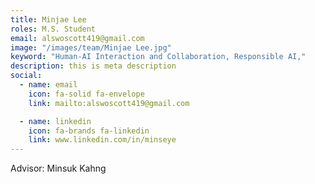 ```yaml
---
title: Minjae Lee
roles: M.S. Student
email: alswoscott419@gmail.com
image: "/images/team/Minjae Lee.jpg"
keyword: "Human-AI Interaction and Collaboration, Responsible AI,"
description: this is meta description
social:
  - name: email
    icon: fa-solid fa-envelope
    link: mailto:alswoscott419@gmail.com

  - name: linkedin
    icon: fa-brands fa-linkedin
    link: www.linkedin.com/in/minseye
---
```


Advisor: Minsuk Kahng